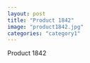 ```yaml
---
layout: post
title: "Product 1842"
image: "product1842.jpg"
categories: "category1"
---
```

Product 1842
